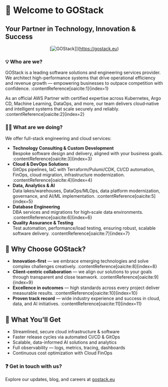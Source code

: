 # 👋 Welcome to GOStack

## **Your Partner in Technology, Innovation & Success**
<div align="center">
  
[![GOStack]([https://gostack.eu/static/media/logo.bfd0aab1.png?style=centerme)]](https://gostack.eu)

</div>

### 💡 Who are we?

GOStack is a leading software solutions and engineering services provider. We architect high-performance systems that drive operational efficiency and revenue growth — empowering businesses to outpace competition with confidence. :contentReference[oaicite:1]{index=1}

As an official AWS Partner with certified expertise across Kubernetes, Argo CD, Machine Learning, DataOps, and more, our team delivers cloud‑native and intelligent systems that scale securely and reliably. :contentReference[oaicite:2]{index=2}

### 🧑‍💻 What are we doing?

We offer full-stack engineering and cloud services:

- **Technology Consulting & Custom Development**  
  Bespoke software design and delivery, aligned with your business goals. :contentReference[oaicite:3]{index=3}
- **Cloud & DevOps Solutions**  
  GitOps pipelines, IaC with Terraform/Pulumi/CDK, CI/CD automation, FinOps, cloud migration, infrastructure modernization. :contentReference[oaicite:4]{index=4}
- **Data, Analytics & AI**  
  Data lakes/warehouses, DataOps/MLOps, data platform modernization, governance, and AI/ML implementation. :contentReference[oaicite:5]{index=5}
- **Database Engineering**  
  DBA services and migrations for high‑scale data environments. :contentReference[oaicite:6]{index=6}
- **Quality Assurance & Testing**  
  Test automation, performance/load testing, ensuring robust, scalable software delivery. :contentReference[oaicite:7]{index=7}


## 🤝 Why Choose GOStack?

- **Innovation-first** — we embrace emerging technologies and solve complex challenges creatively. :contentReference[oaicite:8]{index=8}  
- **Client-centric collaboration** — we align our solutions to your goals through transparent and close teamwork. :contentReference[oaicite:9]{index=9}  
- **Excellence in outcomes** — high standards across every project deliver measurable results. :contentReference[oaicite:10]{index=10}  
- **Proven track record** — wide industry experience and success in cloud, data, and AI initiatives. :contentReference[oaicite:11]{index=11}  


## 📣 What You’ll Get

- Streamlined, secure cloud infrastructure & software  
- Faster release cycles via automated CI/CD & GitOps  
- Scalable, data-informed AI solutions and analytics  
- Full observability — logs, metrics, tracing, dashboards  
- Continuous cost optimization with Cloud FinOps 

### ❓ Get in touch with us?

Explore our updates, blog, and careers at [gostack.eu](https://gostack.eu)
